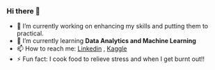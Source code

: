 ### Hi there 👋

- 🔭 I’m currently working on enhancing my skills and putting them to practical.
- 🌱 I’m currently learning <b> Data Analytics and Machine Learning </b>
- 📫 How to reach me: [Linkedin](https://www.linkedin.com/in/shubham-kumar-agrawal/) , [Kaggle](https://www.kaggle.com/skagrawal)
- ⚡ Fun fact: I cook food to relieve stress and when I get burnt out!!

<!--
**shubagr/shubagr** is a ✨ _special_ ✨ repository because its `README.md` (this file) appears on your GitHub profile.

Here are some ideas to get you started:

- 🔭 I’m currently working on ...
- 🌱 I’m currently learning ...
- 👯 I’m looking to collaborate on ...
- 🤔 I’m looking for help with ...
- 💬 Ask me about ...
- 📫 How to reach me: ...
- 😄 Pronouns: ...
- ⚡ Fun fact: ...
-->
